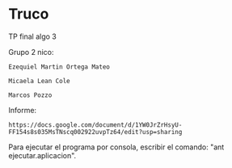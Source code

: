 # Truco
TP final algo 3

Grupo 2 nico:

	Ezequiel Martin Ortega Mateo 
	
	Micaela Lean Cole 
	
	Marcos Pozzo 
	
Informe:

	https://docs.google.com/document/d/1YW0JrZrHsyU-FF154s8s035MsTNscq002922uvpTz64/edit?usp=sharing
	
Para ejecutar el programa por consola, escribir el comando: "ant ejecutar.aplicacion".


